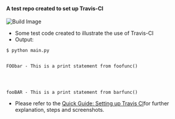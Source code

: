#### A test repo created to set up Travis-CI
  
![Build Image](https://travis-ci.org/rn4ir/travis-test.svg?branch=master)
  
- Some test code created to illustrate the use of Travis-CI
- Output:
```
$ python main.py


FOObar - This is a print statement from foofunc()




fooBAR - This is a print statement from barfunc()
```
- Please refer to the [Quick Guide: Setting up Travis CI](https://muchbits.com/by-example-setup-travis-ci.html)for further explanation, steps and screenshots.
